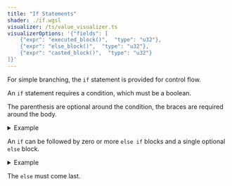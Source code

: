 ```yaml
---
title: "If Statements"
shader: ./if.wgsl
visualizer: /ts/value_visualizer.ts
visualizerOptions: '{"fields": [
    {"expr": "executed_block()",  "type": "u32"},
    {"expr": "else_block()",  "type": "u32"},
    {"expr": "casted_block()",  "type": "u32"}
]}'
---
```


For simple branching, the `if` statement is provided for control flow.

An `if` statement requires a condition, which must be a boolean.

The parenthesis are optional around the condition, the braces are
required around the body.

<details class='example'>
<summary>Example</summary>

```
if a {
} else if (b) {
}
```

</details>

An `if` can be followed by zero or more `else if` blocks and a
single optional `else` block.

<details class='example'>
<summary>Example</summary>

```
if a {
} else if b {
} else if c {
} else {
}
```

</details>

The `else` must come last.
